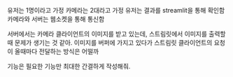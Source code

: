 유저는 1명이라고 가정
카메라는 2대라고 가정
유저는 결과를 streamlit을 통해 확인함
카메라와 서버는 웹소켓을 통해 통신함

서버에서는 카메라 클라이언트의 이미지를 받고 있는데, 스트림릿에서 이미지를 출력할 때 문제가 생기는 것 같아. 이미지를 버퍼에 가지고 있다가 스트림릿 클라이언트의 요청이 올때마다 전달하는 방식은 어떨까

기능은 필요한 기능만 최대한 간결하게 작성해줘.